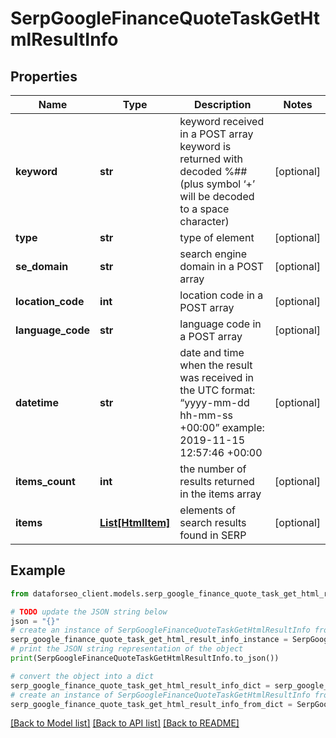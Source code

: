 # SerpGoogleFinanceQuoteTaskGetHtmlResultInfo


## Properties

Name | Type | Description | Notes
------------ | ------------- | ------------- | -------------
**keyword** | **str** | keyword received in a POST array keyword is returned with decoded %## (plus symbol ‘+’ will be decoded to a space character) | [optional] 
**type** | **str** | type of element | [optional] 
**se_domain** | **str** | search engine domain in a POST array | [optional] 
**location_code** | **int** | location code in a POST array | [optional] 
**language_code** | **str** | language code in a POST array | [optional] 
**datetime** | **str** | date and time when the result was received in the UTC format: “yyyy-mm-dd hh-mm-ss +00:00” example: 2019-11-15 12:57:46 +00:00 | [optional] 
**items_count** | **int** | the number of results returned in the items array | [optional] 
**items** | [**List[HtmlItem]**](HtmlItem.md) | elements of search results found in SERP | [optional] 

## Example

```python
from dataforseo_client.models.serp_google_finance_quote_task_get_html_result_info import SerpGoogleFinanceQuoteTaskGetHtmlResultInfo

# TODO update the JSON string below
json = "{}"
# create an instance of SerpGoogleFinanceQuoteTaskGetHtmlResultInfo from a JSON string
serp_google_finance_quote_task_get_html_result_info_instance = SerpGoogleFinanceQuoteTaskGetHtmlResultInfo.from_json(json)
# print the JSON string representation of the object
print(SerpGoogleFinanceQuoteTaskGetHtmlResultInfo.to_json())

# convert the object into a dict
serp_google_finance_quote_task_get_html_result_info_dict = serp_google_finance_quote_task_get_html_result_info_instance.to_dict()
# create an instance of SerpGoogleFinanceQuoteTaskGetHtmlResultInfo from a dict
serp_google_finance_quote_task_get_html_result_info_from_dict = SerpGoogleFinanceQuoteTaskGetHtmlResultInfo.from_dict(serp_google_finance_quote_task_get_html_result_info_dict)
```
[[Back to Model list]](../README.md#documentation-for-models) [[Back to API list]](../README.md#documentation-for-api-endpoints) [[Back to README]](../README.md)


